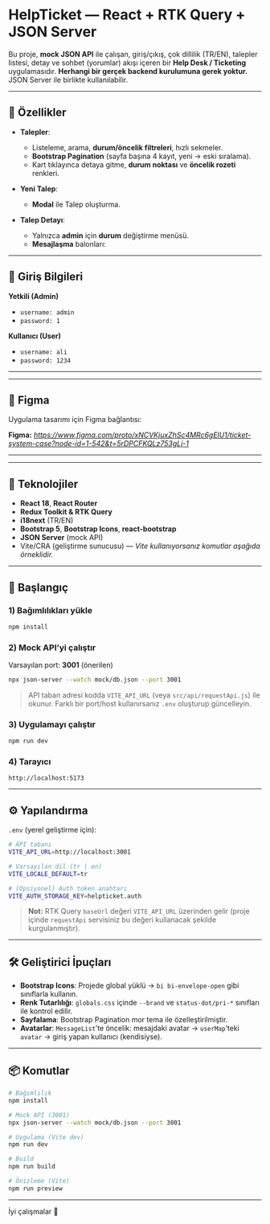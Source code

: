 # HelpTicket — React + RTK Query + JSON Server

Bu proje, **mock JSON API** ile çalışan, giriş/çıkış, çok dillilik (TR/EN), talepler listesi, detay ve sohbet (yorumlar) akışı içeren bir **Help Desk / Ticketing** uygulamasıdır. **Herhangi bir gerçek backend kurulumuna gerek yoktur.** JSON Server ile birlikte kullanılabilir.

---

## 🎯 Özellikler

* **Talepler**:

  * Listeleme, arama, **durum/öncelik filtreleri**, hızlı sekmeler.
  * **Bootstrap Pagination** (sayfa başına 4 kayıt, yeni → eski sıralama).
  * Kart tıklayınca detaya gitme, **durum noktası**  ve **öncelik rozeti** renkleri.
* **Yeni Talep**:

  *  **Modal** ile Talep oluşturma.

* **Talep Detayı**:

  * Yalnızca **admin** için **durum** değiştirme menüsü.
  * **Mesajlaşma** balonları:


---

## 👤 Giriş Bilgileri

**Yetkili (Admin)**

* `username: admin`
* `password: 1`

**Kullanıcı (User)**

* `username: ali`
* `password: 1234`

---
---

## 📄 Figma

Uygulama tasarımı için Figma bağlantısı:

**Figma:** *https://www.figma.com/proto/xNCVKjuxZhSc4MRc6gElU1/ticket-system-case?node-id=1-542&t=5rDPCFKQLz753gLj-1*


---

---

## 🧱 Teknolojiler

* **React 18**, **React Router**
* **Redux Toolkit & RTK Query**
* **i18next** (TR/EN)
* **Bootstrap 5**, **Bootstrap Icons**, **react-bootstrap**
* **JSON Server** (mock API)
* Vite/CRA (geliştirme sunucusu) — *Vite kullanıyorsanız komutlar aşağıda örneklidir.*

---

## 🚀 Başlangıç

### 1) Bağımlılıkları yükle

```bash
npm install
```

### 2) Mock API’yi çalıştır

Varsayılan port: **3001** (önerilen)

```bash
npx json-server --watch mock/db.json --port 3001
```

> API taban adresi kodda `VITE_API_URL` (veya `src/api/requestApi.js`) ile okunur. Farklı bir port/host kullanırsanız `.env` oluşturup güncelleyin.

### 3) Uygulamayı çalıştır

```bash
npm run dev
```

### 4) Tarayıcı

```
http://localhost:5173
```

---

## ⚙️ Yapılandırma

`.env` (yerel geliştirme için):

```bash
# API tabanı
VITE_API_URL=http://localhost:3001

# Varsayılan dil (tr | en)
VITE_LOCALE_DEFAULT=tr

# (Opsiyonel) Auth token anahtarı
VITE_AUTH_STORAGE_KEY=helpticket.auth
```

> **Not:** RTK Query `baseUrl` değeri `VITE_API_URL` üzerinden gelir (proje içinde `requestApi` servisiniz bu değeri kullanacak şekilde kurgulanmıştır).

---


## 🛠️ Geliştirici İpuçları

* **Bootstrap Icons**: Projede global yüklü → `bi bi-envelope-open` gibi sınıflarla kullanın.
* **Renk Tutarlılığı**: `globals.css` içinde `--brand` ve `status-dot/pri-*` sınıfları ile kontrol edilir.
* **Sayfalama**: Bootstrap Pagination mor tema ile özelleştirilmiştir.
* **Avatarlar**: `MessageList`’te öncelik: mesajdaki avatar → `userMap`’teki `avatar` → giriş yapan kullanıcı (kendisiyse).

---


## 📦 Komutlar

```bash
# Bağımlılık
npm install

# Mock API (3001)
npx json-server --watch mock/db.json --port 3001

# Uygulama (Vite dev)
npm run dev

# Build
npm run build

# Önizleme (Vite)
npm run preview
```

---

İyi çalışmalar 👋
